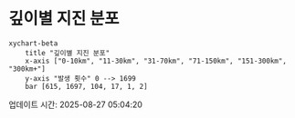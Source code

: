 # 깊이별 지진 분포

```mermaid
xychart-beta
    title "깊이별 지진 분포"
    x-axis ["0-10km", "11-30km", "31-70km", "71-150km", "151-300km", "300km+"]
    y-axis "발생 횟수" 0 --> 1699
    bar [615, 1697, 104, 17, 1, 2]
```

업데이트 시간: 2025-08-27 05:04:20
